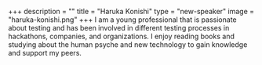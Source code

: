 +++
description = ""
title = "Haruka Konishi"
type = "new-speaker"
image = "haruka-konishi.png"
+++
I am a young professional that is passionate about testing and has been involved in different testing processes in hackathons, companies, and organizations. I enjoy reading books and studying about the human psyche and new technology to gain knowledge and support my peers.